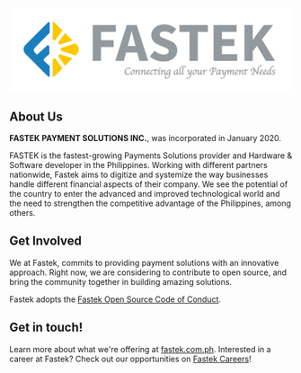<img src="https://github.com/fastekph/.github/blob/main/.assets/FASTEK_LANDSCAPE.png">

<br>

## About Us

<b>FASTEK PAYMENT SOLUTIONS INC.</b>, was incorporated in January 2020. 

FASTEK is the fastest-growing Payments Solutions provider and Hardware & Software developer in the Philippines. Working with different partners nationwide, Fastek aims to digitize and systemize the way businesses handle different financial aspects of their company. We see the potential of the country to enter the advanced and improved technological world and the need to strengthen the competitive advantage of the Philippines, among others.

## Get Involved

We at Fastek, commits to providing payment solutions with an innovative approach. Right now, we are considering to contribute to open source, and bring the community together in building amazing solutions.

Fastek adopts the [Fastek Open Source Code of Conduct]().

## Get in touch!

Learn more about what we're offering at [fastek.com.ph](https://www.fastek.com.ph/).
Interested in a career at Fastek? Check out our opportunities on [Fastek Careers](https://www.fastek.com.ph/careers/)!